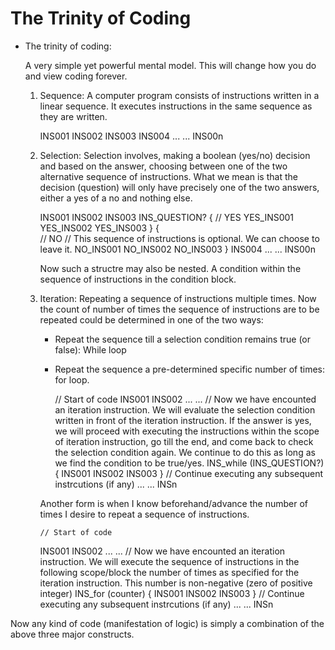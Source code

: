 # The Trinity of Coding

-   The trinity of coding:

    A very simple yet powerful mental model. This will change how you do and view coding forever.

    1.  Sequence: A computer program consists of instructions written in a linear sequence. It executes instructions in the same sequence as they are written.

        INS001
        INS002
        INS003
        INS004
        ...
        ...
        INS00n

    2.  Selection: Selection involves, making a boolean (yes/no) decision and based on the answer, choosing between one of the two alternative sequence of instructions. What we mean is that the decision (question) will only have precisely one of the two answers, either a yes of a no and nothing else.

        INS001
        INS002
        INS003
        INS_QUESTION? {
                // YES
            YES_INS001
            YES_INS002
            YES_INS003
        }
        {   
                // NO
                // This sequence of instructions is optional. We can choose to leave it.
            NO_INS001
            NO_INS002
            NO_INS003
        }
        INS004
        ...
        ...
        INS00n

        Now such a structre may also be nested. A condition within the sequence of instructions in the condition block.

    3.  Iteration: Repeating a sequence of instructions multiple times. Now the count of number of times the sequence of instructions are to be repeated could be determined in one of the two ways:

        -   Repeat the sequence till a selection condition remains true (or false): While loop

        -   Repeat the sequence a pre-determined specific number of times: for loop.

            // Start of code
        INS001
        INS002
        ...
        ...
            // Now we have encounted an iteration instruction. We will evaluate the selection condition written in front of the iteration instruction. If the answer is yes, we will proceed with executing the instructions within the scope of iteration instruction, go till the end, and come back to check the selection condition again. We continue to do this as long as we find the condition to be true/yes.
        INS_while (INS_QUESTION?) {
            INS001
            INS002
            INS003
        }
            // Continue executing any subsequent instrcutions (if any)
        ...
        ...
        INSn

        Another form is when I know beforehand/advance the number of times I desire to repeat a sequence of instructions.

            // Start of code
        INS001
        INS002
        ...
        ...
            // Now we have encounted an iteration instruction. We will execute the sequence of instructions in the following scope/block the number of times as specified for the iteration instruction. This number is non-negative (zero of positive integer)
        INS_for (counter) {
            INS001
            INS002
            INS003
        }
            // Continue executing any subsequent instrcutions (if any)
        ...
        ...
        INSn

Now any kind of code (manifestation of logic) is simply a combination of the above three major constructs.
